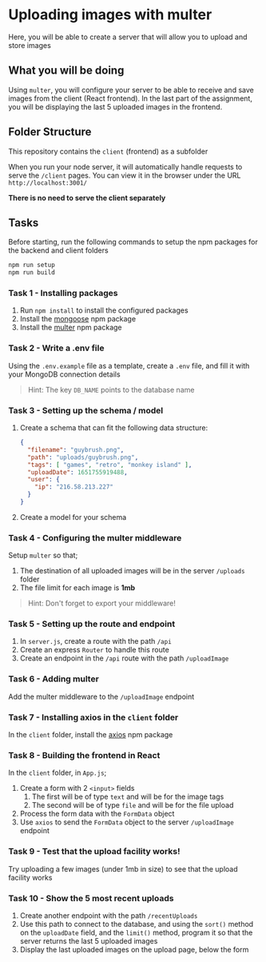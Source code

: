 # Uploading images with multer

Here, you will be able to create a server that will allow you to upload and store images

## What you will be doing

Using `multer`, you will configure your server to be able to receive and save images from the client (React frontend). In the last part of the assignment, you will be displaying the last 5 uploaded images in the frontend.

## Folder Structure

This repository contains the `client` (frontend) as a subfolder

When you run your node server, it will automatically handle requests to serve the `/client` pages. You can view it in the browser under the URL `http://localhost:3001/`

**There is no need to serve the client separately**

## Tasks

Before starting, run the following commands to setup the npm packages for the backend and client folders

```bash
npm run setup
npm run build
```

### Task 1 - Installing packages

1. Run `npm install` to install the configured packages
2. Install the [mongoose](https://www.npmjs.com/package/mongoose) npm package
3. Install the [multer](https://www.npmjs.com/package/multer) npm package

### Task 2 - Write a .env file

Using the `.env.example` file as a template, create a `.env` file, and fill it with your MongoDB connection details

> Hint: The key `DB_NAME` points to the database name

### Task 3 - Setting up the schema / model

1. Create a schema that can fit the following data structure:

    ```JSON
    {
      "filename": "guybrush.png",
      "path": "uploads/guybrush.png",
      "tags": [ "games", "retro", "monkey island" ],
      "uploadDate": 1651755919488,
      "user": {
        "ip": "216.58.213.227"
      }
    }
    ```

2. Create a model for your schema

### Task 4 - Configuring the multer middleware

Setup `multer` so that;

1. The destination of all uploaded images will be in the server `/uploads` folder
2. The file limit for each image is **1mb**

> Hint: Don't forget to export your middleware!

### Task 5 - Setting up the route and endpoint

1. In `server.js`, create a route with the path `/api`
2. Create an express `Router` to handle this route
3. Create an endpoint in the `/api` route with the path `/uploadImage`

### Task 6 - Adding multer

Add the multer middleware to the `/uploadImage` endpoint

### Task 7 - Installing axios in the `client` folder

In the `client` folder, install the [axios](https://www.npmjs.com/package/axios) npm package

### Task 8 - Building the frontend in React

In the `client` folder, in `App.js`;

1. Create a form with 2 `<input>` fields
   1. The first will be of type `text` and will be for the image tags
   2. The second will be of type `file` and will be for the file upload
2. Process the form data with the `FormData` object
3. Use `axios` to send the `FormData` object to the server `/uploadImage` endpoint

### Task 9 - Test that the upload facility works!

Try uploading a few images (under 1mb in size) to see that the upload facility works

### Task 10 - Show the 5 most recent uploads

1. Create another endpoint with the path `/recentUploads`
2. Use this path to connect to the database, and using the `sort()` method on the `uploadDate` field, and the `limit()` method, program it so that the server returns the last 5 uploaded images
3. Display the last uploaded images on the upload page, below the form

